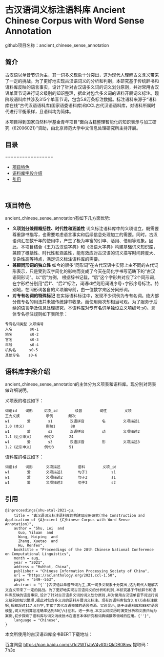
# 古汉语词义标注语料库 Ancient Chinese Corpus with Word Sense Annotation
github项目名称：ancient_chinese_sense_annotation

## 简介
古汉语以单音节词为主，其一词多义现象十分突出，这为现代人理解古文含义带来了一定的挑战。为了更好地实现古汉语词义的分析和判别，本研究基于传统辞书和语料库反映的语言事实，设计了针对古汉语多义词的词义划分原则，并对常用古汉语单音节词进行词义级别的知识整理，据此对包含多义词的语料开展词义标注。现阶段语料库共涉及315个单音节词，包含5.8万条标注数据。标注语料来源于“语料库在线”古代汉语语料库(国家语委语料库)和CCL古代汉语语料库，对语料所属时代进行平衡采样，且语料均为简体。

本项目得到国家自然科学基金青年项目“面向古籍整理智能化的知识表示与加工研究（62006021）”资助，由北京师范大学中文信息处理研究所主持开展。
<br>

## 目录
=================
  * [项目特色](#项目特色)
  * [语料库字段介绍](#语料库字段介绍)
  * [引用](#引用)


<br/>

## 项目特色
ancient_chinese_sense_annotation有如下几方面优势:
- __义项划分兼顾概括性、时代性和涵盖性__ 词义标注语料库中的义项设立，既需要尊重辞书描写，也需要考虑语言事实和后续信息处理加工的需要。同时，古汉语词汇在数千年的使用中，产生了极为丰富的引申、活用、借用等现象。因此，本项目结合《王力古汉语字典》和《汉语大字典》构建基础词义知识库，兼顾了概括性、时代性和涵盖性，能有效应对古汉语的词义描写时间跨度大、复杂性高等特点，满足词义标注语料库的需要。
- __兼顾同形词的独立性__  如今的很多“同形词”在古代汉语中实际上由不同的古代词形表示，只是受到汉字简化的影响而变成了今天在简化字书写范畴下的“古汉语同形词"。以“后”为例， 根据辞书记载，“后”这个字形共对应了2个同形词，在字形栏分别用“后1”、“后2”标注，词语id栏则用词语序号+字形序号标注。特别地，在同形词各自的义项编号前，由一位数字来区分同形词。
- __对专有名词的特殊标记__ 在实际语料标注中，发现不少词例为专有名词。绝大部分做专名的用法并未被传统辞书收录，而使用频次却相当可观。为了服务于后续的语言学及信息处理研究，本语料库对专有名词单独设立义项编号:s0。具体专名标注规则如下表所示：
```
专有名词类型 义项编号 
人名        s0-1
地名        s0-2 
官名        s0-3 
年号        s0-4
机构名      s0-5 
其他专名    s0-6
```

## 语料库字段介绍
ancient_chinese_sense_annotation的主体分为义项表和语料库。现分别对两表做详细说明。

义项表的格式如下：
```
词语id    词形     义项_id        读音        词性        义项           王力义族            示例       频次
w1        爱        s1        汉语拼音        名        义项描述1        1.0（本义）         例句1       88
w1        爱        s2        汉语拼音        动        义项描述2        1.1（近引申义）     例句2       24   
w1        爱        s3        汉语拼音        形        义项描述3        1.2（近引申义）     例句3       51 
```


语料库的格式如下：
```
词语id    词形      义项描述        语料        义项_id 
w1        爱       义项描述1       句子1           s1  
w1        爱       义项描述2       句子2           s1
w1        爱       义项描述3       句子3           s2
```


## 引用
```
@inproceedings{shu-etal-2021-gu,
    title = "古汉语词义标注语料库的构建及应用研究(The Construction and Application of {A}ncient {C}hinese Corpus with Word Sense Annotation)",
    author = "Shu, Lei  and
      Guo, Yiluan  and
      Wang, Huiping  and
      Zhang, Xuetao  and
      Hu, Renfen",
    booktitle = "Proceedings of the 20th Chinese National Conference on Computational Linguistics",
    month = aug,
    year = "2021",
    address = "Huhhot, China",
    publisher = "Chinese Information Processing Society of China",
    url = "https://aclanthology.org/2021.ccl-1.50",
    pages = "549--563",
    abstract = "{``}古汉语以单音节词为主,其一词多义现象十分突出,这为现代人理解古文含义带来了一定的挑战。为了更好地实现古汉语词义的分析和判别,本研究基于传统辞书和语料库反映的语言事实,设计了针对古汉语多义词的词义划分原则,并对常用古汉语单音节词进行词义级别的知识整理,据此对包含多义词的语料开展词义标注。现有的语料库包含3.87万条标注数据,规模超过117.6万字,丰富了古代汉语领域的语言资源。实验显示,基于该语料库和BERT语言模型,词义判别算法准确率达到80{\%}左右。进一步地,本文以词义历时演变分析和义族归纳为案例,初步探索了语料库与词义消歧技术在语言本体研究和词典编撰等领域的应用。{''}",
    language = "Chinese",
}

```

本文所使用的古汉语四库全书BERT下载地址：

百度网盘
https://pan.baidu.com/s/1c2WTjJbV4yIGIzQkDB08nw 
提取码：7h3o
